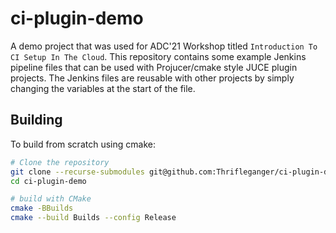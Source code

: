 # ci-plugin-demo

A demo project that was used for ADC'21 Workshop titled `Introduction To CI Setup In The Cloud`. This repository contains some example Jenkins pipeline files that can be used with Projucer/cmake style JUCE plugin projects. The Jenkins files are reusable with other projects by simply changing the variables at the start of the file. 

## Building

To build from scratch using cmake:

```bash
# Clone the repository
git clone --recurse-submodules git@github.com:Thrifleganger/ci-plugin-demo.git
cd ci-plugin-demo

# build with CMake
cmake -BBuilds
cmake --build Builds --config Release
```
